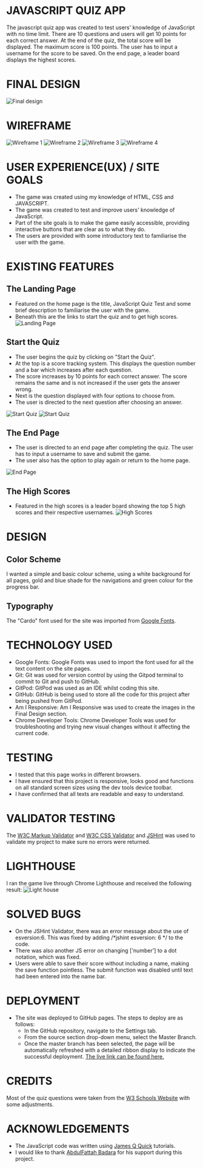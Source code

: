 # JAVASCRIPT QUIZ APP
The javascript quiz app was created to test users' knowledge of JavaScript with no time limit. There are 10 questions and users will get 10 points for each correct answer.  At the end of the quiz, the total score will be displayed. The maximum score is 100 points. The user has to input a username for the score to be saved. On the end page, a leader board displays the highest scores.                                   

# FINAL DESIGN
![Final design](assets/images/final-design.png)

# WIREFRAME
![Wireframe 1](assets/images/wireframe-one.png)
![Wireframe 2](assets/images/wireframe-two.png)
![Wireframe 3](assets/images/wireframe-three.png)
![Wireframe 4](assets/images/wireframe-four.png)

# USER EXPERIENCE(UX) / SITE GOALS
* The game was created using my knowledge of HTML, CSS and JAVASCRIPT.
* The game was created to test and improve users' knowledge of JavaScript.
* Part of the site goals is to make the game easily accessible, providing interactive buttons that are clear as to what they do. 
* The users are provided with some introductory text to familiarise the user with the game. 

# EXISTING FEATURES
## The Landing Page
* Featured on the home page is the title, JavaScript Quiz Test and some brief description to familiarise the user with the game.  
* Beneath this are the links to start the quiz and to get high scores. 
![Landing Page](assets/images/landing-page.png)

## Start the Quiz
* The user begins the quiz by clicking on "Start the Quiz".
* At the top is a score tracking system. This displays the question number and a bar which increases after each question. 
* The score increases by 10 points for each correct answer. The score remains the same and is not increased if the user gets the answer wrong. 
* Next is the question displayed with four options to choose from. 
* The user is directed to the next question after choosing an answer. 

![Start Quiz](assets/images/start-quiz-one.png)
![Start Quiz](assets/images/start-quiz-two.png)


## The End Page
* The user is directed to an end page after completing the quiz. The user has to input a username to save and submit the game. 
* The user also has the option to play again or return to the home page. 

![End Page](assets/images/end-page.png)

## The High Scores
* Featured in the high scores is a leader board showing the top 5 high scores and their respective usernames. 
![High Scores](assets/images/highscores.png)

# DESIGN
## Color Scheme
I wanted a simple and basic colour scheme, using a white background for all pages, gold and blue shade for the navigations and green colour for the progress bar. 
## Typography
The "Cardo" font used for the site was imported from [Google Fonts](https://fonts.google.com/).

# TECHNOLOGY USED
* Google Fonts: Google Fonts was used to import the font used for all the text content on the site pages.
* Git: Git was used for version control by using the Gitpod terminal to commit to Git and push to GitHub.
* GitPod: GitPod was used as an IDE whilst coding this site.
* GitHub: GitHub is being used to store all the code for this project after being pushed from GitPod.
* Am I Responsive: Am I Responsive was used to create the images in the Final Design section.
* Chrome Developer Tools: Chrome Developer Tools was used for troubleshooting and trying new visual changes without it affecting the current code.


# TESTING
* I tested that this page works in different browsers.
* I have ensured that this project is responsive, looks good and functions on all standard screen sizes using the dev tools device toolbar.
* I have confirmed that all texts are readable and easy to understand.

# VALIDATOR TESTING
The [W3C Markup Validator](https://validator.w3.org/nu/?doc=https%3A%2F%2Foyindamolabadara.github.io%2Fjavascript-quiz-app%2F) and [W3C CSS Validator](https://jigsaw.w3.org/css-validator/validator?uri=https%3A%2F%2Foyindamolabadara.github.io%2Fjavascript-quiz-app%2F&profile=css3svg&usermedium=all&warning=1&vextwarning=&lang=en) and [JSHint](https://jshint.com/) was used to validate my project to make sure no errors were returned.

# LIGHTHOUSE
I ran the game live through Chrome Lighthouse and received the following result:
![Light house](assets/images/lighthouse.png)

# SOLVED BUGS
* On the JSHint Validator, there was an error message about the use of esversion:6. This was fixed by adding /*jshint esversion: 6 */ to the code. 
* There was also another JS error on changing ['number'] to a dot notation, which was fixed. 
* Users were able to save their score without including a name, making the save function pointless. The submit function was disabled until text had been entered into the name bar.

# DEPLOYMENT
* The site was deployed to GitHub pages. The steps to deploy are as follows:
  * In the GitHub repository, navigate to the Settings tab.
  * From the source section drop-down menu, select the Master Branch.
  * Once the master branch has been selected, the page will be automatically refreshed with a detailed ribbon display to indicate the successful deployment.
[The live link can be found here.](https://oyindamolabadara.github.io/javascript-quiz-test/) 

# CREDITS
Most of the quiz questions were taken from the [W3 Schools Website](https://www.w3schools.com/js/js_quiz.asp) with some adjustments. 

# ACKNOWLEDGEMENTS
  * The JavaScript code was written using [James Q Quick](https://www.youtube.com/c/JamesQQuick/featured) tutorials. 
  * I would like to thank [AbdulFattah Badara](https://github.com/fobadara) for his support during this project. 